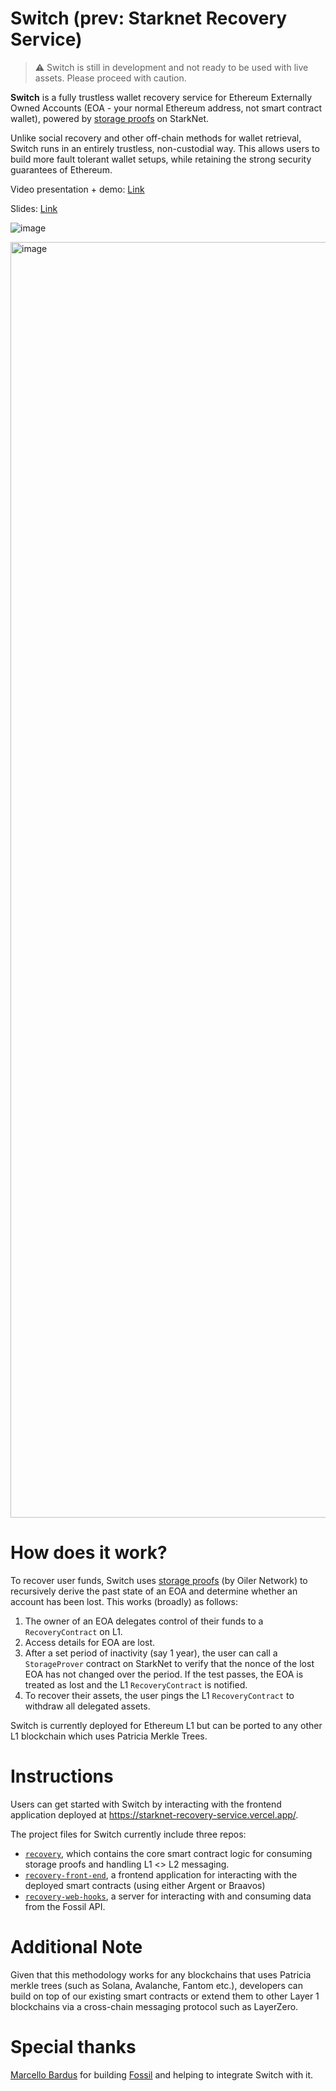 # Switch (prev: Starknet Recovery Service)

> :warning: Switch is still in development and not ready to be used with live assets. Please proceed with caution.

**Switch** is a fully trustless wallet recovery service for Ethereum Externally Owned Accounts (EOA - your normal Ethereum address, not smart contract wallet), powered by [storage proofs](https://github.com/OilerNetwork/fossil) on StarkNet. 

Unlike social recovery and other off-chain methods for wallet retrieval, Switch runs in an entirely trustless, non-custodial way. This allows users to build more fault tolerant wallet setups, while retaining the strong security guarantees of Ethereum. 

Video presentation + demo: [Link](https://youtu.be/G5FvzoQhGv8)

Slides: [Link](https://app.pitch.com/app/presentation/09ce2e68-01a6-42e2-a195-f5e548aea711/06a878ce-878b-4a1f-9be1-9e125372f4f4/000db933-2625-425b-a1ba-3743a395967f)

![image](https://user-images.githubusercontent.com/27808560/188644772-b4e91247-60ed-4c33-b003-6c763aa893d1.png)

<img width="2041" alt="image" src="https://user-images.githubusercontent.com/27808560/184609428-f512d2b7-1c0a-4840-ab86-fcf4467d0880.png">

# How does it work?

To recover user funds, Switch uses [storage proofs](https://github.com/OilerNetwork/fossil) (by Oiler Network) to recursively derive the past state of an EOA and determine whether an account has been lost. This works (broadly) as follows:

1. The owner of an EOA delegates control of their funds to a `RecoveryContract` on L1.
2. Access details for EOA are lost.
3. After a set period of inactivity (say 1 year), the user can call a `StorageProver` contract on StarkNet to verify that the nonce of the lost EOA has not changed over the period. If the test passes, the EOA is treated as lost and the L1 `RecoveryContract` is notified.
4. To recover their assets, the user pings the L1 `RecoveryContract` to withdraw all delegated assets.

Switch is currently deployed for Ethereum L1 but can be ported to any other L1 blockchain which uses Patricia Merkle Trees. 

# Instructions

Users can get started with Switch by interacting with the frontend application deployed at https://starknet-recovery-service.vercel.app/.

The project files for Switch currently include three repos:

- [`recovery`](https://github.com/StorageProof-Recovery/recovery), which contains the core smart contract logic for consuming storage proofs and handling L1 <> L2 messaging.
- [`recovery-front-end`](https://github.com/StorageProof-Recovery/recovery-front-end), a frontend application for interacting with the deployed smart contracts (using either Argent or Braavos)
- [`recovery-web-hooks`](https://github.com/StorageProof-Recovery/recovery-web-hooks), a server for interacting with and consuming data from the Fossil API.

# Additional Note

Given that this methodology works for any blockchains that uses Patricia merkle trees (such as Solana, Avalanche, Fantom etc.), developers can build on top of our existing smart contracts or extend them to other Layer 1 blockchains via a cross-chain messaging protocol such as LayerZero. 

# Special thanks

[Marcello Bardus](https://github.com/marcellobardus) for building [Fossil](https://github.com/OilerNetwork/fossil) and helping to integrate Switch with it. 
